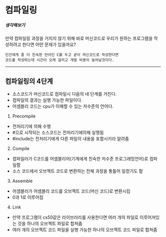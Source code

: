# 컴파일링

##### 생각해보기
만약 컴파일링 과정을 거치지 않기 위해 바로 머신코드로 우리가 원하는 프로그램을 작성하려고 한다면 어떤 문제가 있을까요?
```
인간에게 좀 더 친숙한 언어인 C를 두고 굳이 머신코드로 작성한다면
코드를 작성하는데 시간이 오래 걸리고 개발 비용이 늘어날것이다.
```

---

## 컴파일링의 4단계
- 소스코드가 머신코드로 컴파일시 다음의 네 단계를 거친다.
- 컴파일의 결과는 실행 가능한 파일이다.
- 어셈블리 코드는 cpu가 이해할 수 있는 저수준의 언어다.

1. Precompile 
  - 전처리기에 의해 수행
  - #으로 시작되는 소스코드는 전처리기에의해 실행됨
  - #include는 전처리기에게 다른 파일의 내용을 포함시키라 알려줌
2. Compile
  - 컴파일러가 C코드를 어셈블리어(기계에게 친숙한 저수준 프로그래밍언어)로 컴파일함
  - 소스 코드에서 오브젝트 코드로 변환하는 전체 과정을 통틀어 일컫기도 함
3. Assemble 
  - 어셈블러가 어셈블리 코드를 오브젝트 코드(머신 코드)로 변환시킴
  - 0과 1로 이루어짐
4. Link
  - 만약 프로그램이 cs50같은 라이브러리를 사용한다면 여러 개의 파일로 이루어져있는 것을 하나의 오브젝트 파일로 합쳐줌
  - 여러 개의 오브젝트 코드 파일을 실행 가능한 하나의 오브젝트 코드 파일로 합쳐줌 